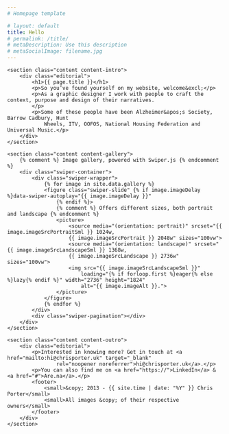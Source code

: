 ```yaml
---
# Homepage template

# layout: default
title: Hello
# permalink: /title/
# metaDescription: Use this description
# metaSocialImage: filename.jpg
---
```


<!-- <header>
    <h1>{{ page.title }}</h1>
</header> -->

<main id="content">

    <section class="content content-intro">
        <div class="editorial">
            <h1>{{ page.title }}</h1>
            <p>So you’ve found yourself on my website, welcome&excl;</p>
            <p>As a graphic designer I work with people to craft the context, purpose and design of their narratives.
            </p>
            <p>Some of these people have been Alzheimer&apos;s Society, Barrow Cadbury, Hunt
                Wheels, ITV, OOFOS, National Housing Federation and Universal Music.</p>
        </div>
    </section>

    <section class="content content-gallery">
        {% comment %} Image gallery, powered with Swiper.js {% endcomment %}
        <div class="swiper-container">
            <div class="swiper-wrapper">
                {% for image in site.data.gallery %}
                <figure class="swiper-slide" {% if image.imageDelay %}data-swiper-autoplay="{{ image.imageDelay }}"
                    {% endif %}>
                    {% comment %} Offers different sizes, both portrait and landscape {% endcomment %}
                    <picture>
                        <source media="(orientation: portrait)" srcset="{{ image.imageSrcPortraitSml }} 1024w,
                        {{ image.imageSrcPortrait }} 2048w" sizes="100vw">
                        <source media="(orientation: landscape)" srcset="{{ image.imageSrcLandscapeSml }} 1368w,
                        {{ image.imageSrcLandscape }} 2736w" sizes="100vw">
                        <img src="{{ image.imageSrcLandscapeSml }}"
                            loading="{% if forloop.first %}eager{% else %}lazy{% endif %}" width="2736" height="1824"
                            alt="{{ image.imageAlt }}.">
                    </picture>
                </figure>
                {% endfor %}
            </div>
            <div class="swiper-pagination"></div>
        </div>
    </section>

    <section class="content content-outro">
        <div class="editorial">
            <p>Interested in knowing more? Get in touch at <a href="mailto:hi@chrisporter.uk" target="_blank"
                    rel="noopener noreferrer">hi@chrisporter.uk</a>.</p>
            <p>You can also find me on <a href="https://">LinkedIn</a> & <a href="#">Are.na</a>.</p>
            <footer>
                <small>&copy; 2013 - {{ site.time | date: "%Y" }} Chris Porter</small>
                <small>All images &copy; of their respective owners</small>
            </footer>
        </div>
    </section>

</main>
